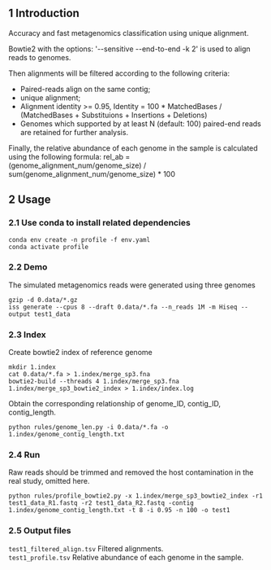## 1 Introduction
Accuracy and fast metagenomics classification using unique alignment.

Bowtie2 with the options: '--sensitive --end-to-end -k 2' is used to align reads to genomes.

Then alignments will be filtered according to the following criteria:
* Paired-reads align on the same contig;<br>
* unique alignment;<br>
* Alignment identity >= 0.95, Identity = 100 * MatchedBases / (MatchedBases + Substituions + Insertions + Deletions)<br>
* Genomes which supported by at least N (default: 100) paired-end reads are retained for further analysis.<br>

Finally, the relative abundance of each genome in the sample is calculated using the following formula:
rel_ab = (genome_alignment_num/genome_size) / sum(genome_alignment_num/genome_size) * 100

## 2 Usage
### 2.1 Use conda to install related dependencies
```
conda env create -n profile -f env.yaml
conda activate profile
```

### 2.2 Demo
The simulated metagenomics reads were generated using three genomes<br>
```
gzip -d 0.data/*.gz
iss generate --cpus 8 --draft 0.data/*.fa --n_reads 1M -m Hiseq --output test1_data
```

### 2.3 Index
Create bowtie2 index of reference genome<br>
```
mkdir 1.index
cat 0.data/*.fa > 1.index/merge_sp3.fna
bowtie2-build --threads 4 1.index/merge_sp3.fna 1.index/merge_sp3_bowtie2_index > 1.index/index.log
```

Obtain the corresponding relationship of genome_ID, contig_ID, contig_length.
```
python rules/genome_len.py -i 0.data/*.fa -o 1.index/genome_contig_length.txt
```

### 2.4 Run
Raw reads should be trimmed and removed the host contamination in the real study, omitted here.
```
python rules/profile_bowtie2.py -x 1.index/merge_sp3_bowtie2_index -r1 test1_data_R1.fastq -r2 test1_data_R2.fastq -contig 1.index/genome_contig_length.txt -t 8 -i 0.95 -n 100 -o test1
```

### 2.5 Output files
```test1_filtered_align.tsv```  Filtered alignments.<br>
```test1_profile.tsv```  Relative abundance of each genome in the sample.<br>

